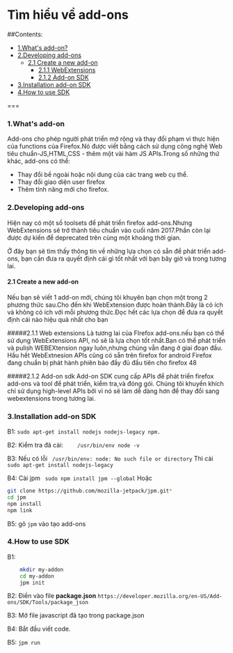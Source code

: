 <a name="top"></a>
# Tìm hiểu về add-ons

##Contents:
- [1.What's add-on?](#concept)
- [2.Developing add-ons](#develop)
  - [2.1 Create a new add-on](#create)
    - [2.1.1 WebExtensions](#extension)
    - [2.1.2 Add-on SDK](#sdk)
- [3.Installation add-on SDK](#install)
- [4.How to use SDK](#use)

===
### 1.What's add-on
<a name="concept"></a>
  Add-ons cho phép người phát triển mở rộng và thay đổi phạm vi thực hiện của functions của Firefox.Nó được viết bằng cách sử dụng công nghệ Web tiêu chuẩn-JS,HTML,CSS - thêm một vài hàm JS APIs.Trong số những thứ khác, add-ons có thể:
<ul> 
   <li>Thay đổi bề ngoài hoặc nội dung của các trang web cụ thể.</li>
   <li>Thay đổi giao diện user firefox</li>
   <li>Thêm tính năng mới cho firefox.</li>
</ul>

<a name="develop"></a>
### 2.Developing add-ons
 Hiện nay có một số toolsets để phát triển firefox add-ons.Nhưng WebExtensions sẽ trở thành tiêu chuẩn vào cuối năm 2017.Phần còn lại được dự kiến để deprecated trên cùng một khoảng thời gian.

 Ở đây bạn sẽ tìm thấy thông tin về những lựa chọn có sẵn để phát triển add-ons, bạn cần đưa ra quyết định cái gì tốt nhất với bạn bây giờ và trong tương lai.

<a name="create"></a>
#### 2.1 Create a new add-on
 Nếu bạn sẽ viết 1 add-on mới, chúng tôi khuyên bạn chọn một trong 2 phương thức sau.Cho đến khi WebExtension được hoàn thành.Đây là có ích và không có ích với mỗi phương thức.Đọc hết các lựa chọn để đưa ra quyết định cái nào hiệu quả nhất cho bạn

<a name="extension"></a>
#####2.1.1 Web extensions
 Là tương lai của FIrefox add-ons.nếu bạn có thể sử dụng WebExtensions API, nó sẽ là lựa chọn tốt nhất.Bạn có thể phát triển và pulish WEBEXtension ngay luôn,nhưng chúng vẫn đang ở giai đoạn đầu.
Hầu hết WebExtnesion APIs cũng có sẵn trên firefox for android
Firefox đang chuẩn bị phát hành phiên bảo đầy đủ đầu tiên cho firefox 48

<a name="sdk"></a>
#####2.1.2 Add-on sdk
 Add-on SDK cung cấp APIs để phát triển firefox add-ons và tool để phát triển, kiểm tra,và đóng gói.
Chúng tôi khuyến khích chỉ sử dụng high-level APIs bởi vì nó sẽ làm dễ dàng hơn để  thay đổi sang webextensions trong tương lai.

<a name="install"></a>
### 3.Installation add-on SDK
B1: ``` sudo apt-get install nodejs nodejs-legacy npm. ```

B2: Kiểm tra đã cài:
```    /usr/bin/env node -v```

B3: Nếu có lỗi 
```  /usr/bin/env: node: No such file or directory ```
    Thì cài 
``` sudo apt-get install nodejs-legacy```

B4: Cài jpm 
``` sudo npm install jpm --global```
    Hoặc
```sh
git clone https://github.com/mozilla-jetpack/jpm.git*
cd jpm
npm install
npm link
```

B5: gõ
``` jpm ```
vào tạo add-ons

<a name="use"></a>
### 4.How to use SDK

B1: 
```sh
    mkdir my-addon
    cd my-addon
    jpm init
```

B2: Điền vào file **package.json**
``` https://developer.mozilla.org/en-US/Add-ons/SDK/Tools/package_json ```

B3: Mở file javascript đã tạo trong package.json

B4: Bắt đầu viết code.

B5: ``` jpm run ```

